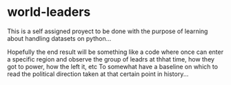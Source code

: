 # world-leaders
This is a self assigned proyect to be done with the purpose of learning about handling datasets on python...

Hopefully the end result will be something like a code where once can enter a specific region and observe the group of leadrs at thhat time, how they got to power, how the left it, etc
To somewhat have a baseline on which to read the political direction taken at that certain point in history...
